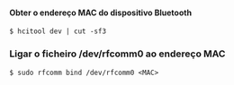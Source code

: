 #### Obter o endereço MAC do dispositivo Bluetooth
```
$ hcitool dev | cut -sf3
```

### Ligar o ficheiro /dev/rfcomm0 ao endereço MAC
```
$ sudo rfcomm bind /dev/rfcomm0 <MAC>
```